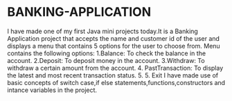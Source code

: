 # BANKING-APPLICATION
I have made one of my first Java mini projects today.It is a Banking Application project that accepts the name and customer id of the user and displays a menu that contains 5 options for the user to choose from. Menu contains the following options:
1.Balance: To check the balance in the account. 
2.Deposit: To deposit money in the account. 
3.Withdraw: To withdraw a certain amount from the account.
4. PastTransaction: To display the latest and most recent transaction status. 
5. 5. Exit I have made use of basic concepts of switch case,if else statements,functions,constructors and intance variables in the project.
